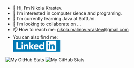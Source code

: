- 👋 Hi, I’m Nikola Krastev.
- 👀 I’m interested in computer sience and programing.
- 🌱 I’m currently learning Java at SoftUni.
- 💞️ I’m looking to collaborate on ...
- 📫 How to reach me: nikola.malinov.krastev@gmail.com
- You can also find me:</br>
<a href="https://www.linkedin.com/in/nikola-krastev-6911a5a0/" target="_blank"><img src="https://github.com/NMKrastev/NMKrastev/blob/main/Content/linkedin-logo.png" alt="LinkedIn" width="150"></a>

<p>
  <!-- <summary>:zap: GitHub Stats</summary> -->
  <img height="165em" alt="My GitHub Stats" src="https://github-readme-stats.vercel.app/api?username=NMKrastev&show_icons=true&bg_color=00000000&hide_border=true&text_color=3498db&&count_private=true&include_all_commits=true" />
  <img height="165em" alt="My GitHub Stats" src="https://github-readme-stats.vercel.app/api/top-langs/?username=NMKrastev&langs_count=8&layout=compact&hide_border=true&bg_color=00000000&text_color=3498db&&count_private=true&include_all_commits=true" />
</p>
<!---
NMKrastev/NMKrastev is a ✨ special ✨ repository because its `README.md` (this file) appears on your GitHub profile.
You can click the Preview link to take a look at your changes.
--->
